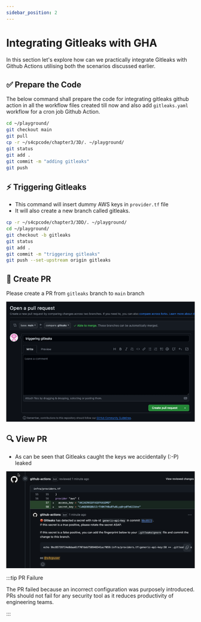 ```yaml
---
sidebar_position: 2
---
```


# Integrating Gitleaks with GHA

In this section let's explore how can we practically integrate Gitleaks with Github Actions utilising both the scenarios discussed earlier.

## ✅ Prepare the Code

The below command shall prepare the code for integrating gitleaks github action in all the workflow files created till now and also add `gitleaks.yaml` workflow for a cron job Github Action.

```bash
cd ~/playground/
git checkout main
git pull
cp -r ~/s4cpcode/chapter3/3D/. ~/playground/
git status
git add .
git commit -m "adding gitleaks"
git push
```

## ⚡ Triggering Gitleaks

- This command will insert dummy AWS keys in `provider.tf` file
- It will also create a new branch called gitleaks.

```bash
cp -r ~/s4cpcode/chapter3/3DD/. ~/playground/
cd ~/playground/
git checkout -b gitleaks
git status
git add .
git commit -m "triggering gitleaks"
git push --set-upstream origin gitleaks
```

## 🔄 Create PR

Please create a PR from `gitleaks` branch to `main` branch

![](img/3C_1.png)

## 🔍 View PR

- As can be seen that Gitleaks caught the keys we accidentally (:-P) leaked

![](img/gitleaks_detection.png)

:::tip PR Failure

The PR failed because an incorrect configuration was purposely introduced. PRs should not fail for any security tool as it reduces productivity of engineering teams.

:::

